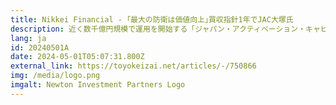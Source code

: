 ```yaml
---
title: Nikkei Financial - ｢最大の防衛は価値向上｣買収指針1年でJAC大塚氏
description: 近く数千億円規模で運用を開始する「ジャパン・アクティベーション・キャピタル」では、5～10％程度の株式を取得し大株主として、3～4年程度の期間、投資先企業をサポートする。ファンド立ち上げの狙いを大塚氏に聞くと、株価二極化に透けて見える企業の現実が見えてきた。
lang: ja
id: 20240501A
date: 2024-05-01T05:07:31.800Z
external_link: https://toyokeizai.net/articles/-/750866
img: /media/logo.png
imgalt: Newton Investment Partners Logo
---
```

